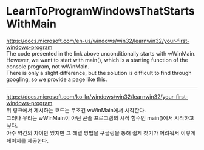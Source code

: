 # LearnToProgramWindowsThatStartsWithMain

https://docs.microsoft.com/en-us/windows/win32/learnwin32/your-first-windows-program   
The code presented in the link above unconditionally starts with wWinMain.   
However, we want to start with main(), which is a starting function of the console program, not wWinMain.   
There is only a slight difference, but the solution is difficult to find through googling, so we provide a page like this.   
***
https://docs.microsoft.com/ko-kr/windows/win32/learnwin32/your-first-windows-program   
위 링크에서 제시하는 코드는 무조건 wWinMain에서 시작한다.   
그러나 우리는 wWinMain이 아닌 콘솔 프로그램의 시작 함수인 main()에서 시작하고 싶다.   
아주 약간의 차이만 있지만 그 해결 방법을 구글링을 통해 쉽게 찾기가 어려워서 이렇게 페이지를 제공한다.
